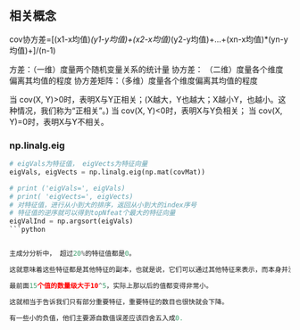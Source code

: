 ## 相关概念


cov协方差=[(x1-x均值)*(y1-y均值)+(x2-x均值)*(y2-y均值)+...+(xn-x均值)*(yn-y均值)+]/(n-1)

方差：（一维）度量两个随机变量关系的统计量
协方差： （二维）度量各个维度偏离其均值的程度
协方差矩阵：（多维）度量各个维度偏离其均值的程度

当 cov(X, Y)>0时，表明X与Y正相关；(X越大，Y也越大；X越小Y，也越小。这种情况，我们称为“正相关”。)
当 cov(X, Y)<0时，表明X与Y负相关；
当 cov(X, Y)=0时，表明X与Y不相关。

### np.linalg.eig

```python
# eigVals为特征值， eigVects为特征向量
eigVals, eigVects = np.linalg.eig(np.mat(covMat))

# print ('eigVals=', eigVals)
# print( 'eigVects=', eigVects)
# 对特征值，进行从小到大的排序，返回从小到大的index序号
# 特征值的逆序就可以得到topNfeat个最大的特征向量
eigValInd = np.argsort(eigVals)
```python


主成分分析中， 超过20%的特征值都是0。

这就意味着这些特征都是其他特征的副本，也就是说，它们可以通过其他特征来表示，而本身并没有提供额外的信息。

最前面15个值的数量级大于10^5，实际上那以后的值都变得非常小。

这就相当于告诉我们只有部分重要特征，重要特征的数目也很快就会下降。

有一些小的负值，他们主要源自数值误差应该四舍五入成0.
